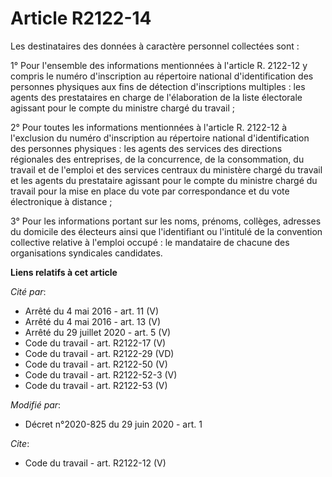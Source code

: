 # Article R2122-14

Les destinataires des données à caractère personnel collectées sont :

1° Pour l'ensemble des informations mentionnées à l'article R. 2122-12 y compris le numéro d'inscription au répertoire
national d'identification des personnes physiques aux fins de détection d'inscriptions multiples : les agents des
prestataires en charge de l'élaboration de la liste électorale agissant pour le compte du ministre chargé du travail ;

2° Pour toutes les informations mentionnées à l'article R. 2122-12 à l'exclusion du numéro d'inscription au répertoire
national d'identification des personnes physiques : les agents des services des directions régionales des entreprises, de la
concurrence, de la consommation, du travail et de l'emploi et des services centraux du ministère chargé du travail et les
agents du prestataire agissant pour le compte du ministre chargé du travail pour la mise en place du vote par correspondance
et du vote électronique à distance ;

3° Pour les informations portant sur les noms, prénoms, collèges, adresses du domicile des électeurs ainsi que l'identifiant
ou l'intitulé de la convention collective relative à l'emploi occupé : le mandataire de chacune des organisations syndicales
candidates.

**Liens relatifs à cet article**

_Cité par_:

  - Arrêté du 4 mai 2016 - art. 11 (V)
  - Arrêté du 4 mai 2016 - art. 13 (V)
  - Arrêté du 29 juillet 2020 - art. 5 (V)
  - Code du travail - art. R2122-17 (V)
  - Code du travail - art. R2122-29 (VD)
  - Code du travail - art. R2122-50 (V)
  - Code du travail - art. R2122-52-3 (V)
  - Code du travail - art. R2122-53 (V)

_Modifié par_:

  - Décret n°2020-825 du 29 juin 2020 - art. 1

_Cite_:

  - Code du travail - art. R2122-12 (V)
